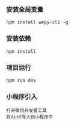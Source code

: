 ### 安装全局变量
``
npm install wepy-cli -g
``

### 安装依赖
``
npm install 
``

### 项目运行
``
npm run dev
``

### 小程序引入
```
打开微信开发者工具
将dist导入到小程序中
```